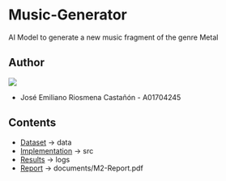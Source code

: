 # Music-Generator

AI Model to generate a new music fragment of the genre Metal

## Author

<a href="https://github.com/Riosmena/Music-Generator/graphs/contributors">
  <img src="https://contrib.rocks/image?repo=Riosmena/Music-Generator"/>
</a>

- José Emiliano Riosmena Castañón - A01704245

## Contents

- [Dataset](data) -> data
- [Implementation](src) -> src
- [Results](logs) -> logs
- [Report](documents/M2-Report.pdf) -> documents/M2-Report.pdf
